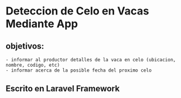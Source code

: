 # Deteccion de Celo en Vacas Mediante App

## objetivos:
    - informar al productor detalles de la vaca en celo (ubicacion, nombre, codigo, etc)
    - informar acerca de la posible fecha del proximo celo

## Escrito en Laravel Framework